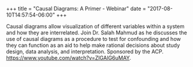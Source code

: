 +++
title = "Causal Diagrams: A Primer - Webinar"
date = "2017-08-10T14:57:54-06:00"
+++

Causal diagrams allow visualization of different variables within a system and how they are interrelated. Join Dr. Salah Mahmud as he discusses the use of causal diagrams as a procedure to test for confounding and how they can function as an aid to help make rational decisions about study design, data analysis, and interpretation. Sponsored by the ACP. <https://www.youtube.com/watch?v=ZlGAlG6uMAY>.  